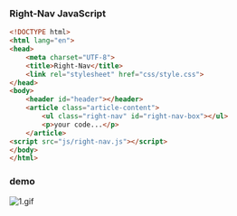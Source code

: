 ### Right-Nav JavaScript

```html
<!DOCTYPE html>
<html lang="en">
<head>
    <meta charset="UTF-8">
    <title>Right-Nav</title>
    <link rel="stylesheet" href="css/style.css">
</head>
<body>
    <header id="header"></header>
    <article class="article-content">
        <ul class="right-nav" id="right-nav-box"></ul>
        <p>your code...</p>
    </article>
<script src="js/right-nav.js"></script>
</body>
</html>
```


### demo

![1.gif](https://i.loli.net/2019/09/09/SkRaZu62tpGf3I7.gif)